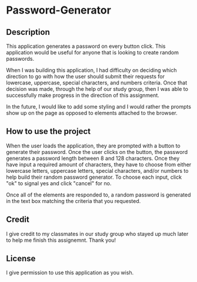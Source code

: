 # Password-Generator

## Description
This application generates a password on every button click. This application would be useful for anyone that is looking to create random passwords. 

When I was building this application, I had difficulty on deciding which direction to go with how the user should submit their requests for lowercase, uppercase, special characters, and numbers criteria. Once that decision was made, through the help of our study group, then I was able to successfully make progress in the direction of this assignment. 

In the future, I would like to add some styling and I would rather the prompts show up on the page as opposed to elements attached to the browser. 

## How to use the project
When the user loads the application, they are prompted with a button to generate their password. Once the user clicks on the button, the password generates a password length between 8 and 128 characters. Once they have input a required amount of characters, they have to choose from either lowercase letters, uppercase letters, special characters, and/or numbers to help build their random password generator. To choose each input, click "ok" to signal yes and click "cancel" for no. 

Once all of the elements are responded to, a random password is generated in the text box matching the criteria that you requested.

## Credit
I give credit to my classmates in our study group who stayed up much later to help me finish this assignemnt. Thank you!

## License
I give permission to use this application as you wish.